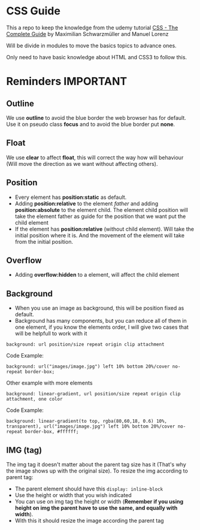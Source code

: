# CSS Guide

This a repo to keep the knowledge from the udemy tutorial [CSS - The Complete Guide](https://www.udemy.com/css-the-complete-guide-incl-flexbox-grid-sass/) by Maximilian Schwarzmüller and Manuel Lorenz

Will be divide in modules to move the basics topics to advance ones.

Only need to have basic knowledge about HTML and CSS3 to follow this.

# Reminders IMPORTANT

## Outline
We use **outline** to avoid the blue border the web browser has for default. Use it on pseudo class **focus** and to avoid the blue border put **none**.

## Float
We use **clear** to affect **float**, this will correct the way how will behaviour (Will move the direction as we want without affecting others).

## Position
- Every element has **position:static** as default.
- Adding **position:relative** to the element *father* and adding **position:absolute** to the element child. The element child position will take the element father as guide for the position that we want put the child element
- If the element has **position:relative** (without child element). Will take the initial position where it is. And the movement of the element will take from the initial position.

## Overflow
- Adding **overflow:hidden** to a element, will affect the child element

## Background
- When you use an image as background, this will be position fixed as default.
- Background has many components, but you can reduce all of them in one element, if you know the elements order, I will give two cases that will be helpfull to work with it
```
background: url position/size repeat origin clip attachment
```
Code Example:
```
background: url("images/image.jpg") left 10% bottom 20%/cover no-repeat border-box;
```
Other example with more elements
```
background: linear-gradient, url position/size repeat origin clip attachment, one color
```
Code Example:
```
background: linear-gradient(to top, rgba(80,60,18, 0.6) 10%, transparent), url("images/image.jpg") left 10% bottom 20%/cover no-repeat border-box, #ffffff;
```

## IMG (tag)
The img tag it doesn't matter about the parent tag size has it (That's why the image shows up with the original size). To resize the img according to parent tag:
- The parent element should have this ```display: inline-block```
- Use the height or width that you wish indicated
- You can use on img tag the height or width (**Remember if you using height on img the parent have to use the same, and equally with width**).
- With this it should resize the image according the parent tag

